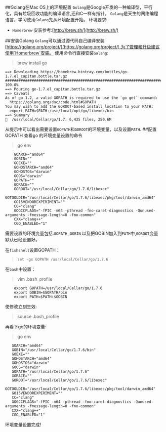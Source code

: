 ##Golang在Mac OS上的环境配置
`Golang`是Google开发的一种编译型，平行化，具有垃圾回收功能的编译语言,还和C一样有指针。
`Golang`是天生的网络编程语言，学习使用`Golang`先从环境配置开始。
环境要求:
* `Homerbrew`   安装参考:[http://brew.sh/](http://brew.sh/)

##安装Golang
`Golang`可以通过源代码自己编译安装[https://golang.org/project/](https://golang.org/project/),为了管理和升级建议使用`Homerbrew`安装。
使用命令行直接安装`Golang`:
>brew install  go
```
==> Downloading https://homebrew.bintray.com/bottles/go-1.7.el_capitan.bottle.tar.gz
######################################################################## 100.0%
==> Pouring go-1.7.el_capitan.bottle.tar.gz
==> Caveats
As of go 1.2, a valid GOPATH is required to use the `go get` command:
  https://golang.org/doc/code.html#GOPATH
You may wish to add the GOROOT-based install location to your PATH:
  export PATH=$PATH:/usr/local/opt/go/libexec/bin
==> Summary
🍺  /usr/local/Cellar/go/1.7: 6,435 files, 250.6M
```

从提示中可以看出需要设置`GOPATH`和`GOROOT`的环境变量，以及设置`PATH`.
##配置GOPATH
查看go 的环境变量设置的命令
>go env 
```
    GOARCH="amd64"
    GOBIN=""
    GOEXE=""
    GOHOSTARCH="amd64"
    GOHOSTOS="darwin"
    GOOS="darwin"
    GOPATH=""
    GORACE=""
    GOROOT="/usr/local/Cellar/go/1.7.6/libexec"
    GOTOOLDIR="/usr/local/Cellar/go/1.7.6/libexec/pkg/tool/darwin_amd64"
    GO15VENDOREXPERIMENT=""
    CC="clang"
    GOGCCFLAGS="-fPIC -m64 -pthread -fno-caret-diagnostics -Qunused-arguments -fmessage-length=0 -fno-common"
    CXX="clang++"
    CGO_ENABLED="1"
```
需要设置的环境变量包括:`GOPATH` ,`GOBIN` 以及把GOBIN加入到`PATH`中,`GOROOT`变量默认已经设置好。

在`fishshell`设置GOPATH：
> `set -gx GOPATH /usr/local/Cellar/go/1.7.6`

在`bash`中设置：
>vim .bash_profile
```
    export GOPATH=/usr/local/Cellar/go/1.7.6
    export GOBIN=$GOPATH/bin
    export PATH=$PATH:$GOBIN
```

使修改立刻生效:
>source .bash_profile
 
 再看下go的环境变量:
 >go env
 ```
    GOARCH="amd64"
    GOBIN="/usr/local/Cellar/go/1.7.6/bin"
    GOEXE=""
    GOHOSTARCH="amd64"
    GOHOSTOS="darwin"
    GOOS="darwin"
    GOPATH="/usr/local/Cellar/go/1.7.6"
    GORACE=""
    GOROOT="/usr/local/Cellar/go/1.7.6/libexec"
    GOTOOLDIR="/usr/local/Cellar/go/1.7.6/libexec/pkg/tool/darwin_amd64"
    GO15VENDOREXPERIMENT=""
    CC="clang"
    GOGCCFLAGS="-fPIC -m64 -pthread -fno-caret-diagnostics -Qunused-arguments -fmessage-length=0 -fno-common"
    CXX="clang++"
    CGO_ENABLED="1"
```
环境变量设置完成!


